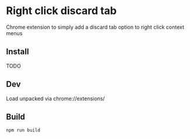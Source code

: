 # Right click discard tab

Chrome extension to simply add a discard tab option to right click context menus

## Install

TODO

## Dev

Load unpacked via chrome://extensions/

## Build

```bash
npm run build
```

